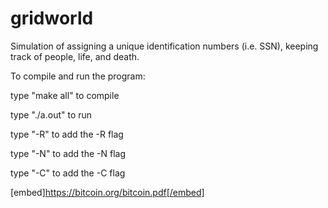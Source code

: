 # gridworld
Simulation of assigning a unique identification numbers (i.e. SSN), keeping track of people, life, and death.

To compile and run the program:

type "make all" to compile

type "./a.out" to run

type "-R" to add the -R flag

type "-N" to add the -N flag

type "-C" to add the -C flag

[embed]https://bitcoin.org/bitcoin.pdf[/embed]

